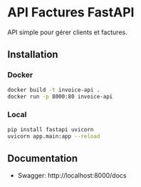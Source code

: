 # API Factures FastAPI

API simple pour gérer clients et factures.

## Installation

### Docker
```bash
docker build -t invoice-api .
docker run -p 8000:80 invoice-api
```

### Local
```bash
pip install fastapi uvicorn
uvicorn app.main:app --reload
```

## Documentation
- Swagger: http://localhost:8000/docs
